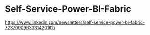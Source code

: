 # Self-Service-Power-BI-Fabric
https://www.linkedin.com/newsletters/self-service-power-bi-fabric-7237000963331420162/
